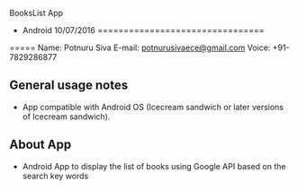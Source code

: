 BooksList App 
- Android     10/07/2016
================================

=====
Name: Potnuru Siva
E-mail: potnurusivaece@gmail.com
Voice: +91-7829286877

General usage notes
-------------------
- App compatible with Android OS  (Icecream sandwich or later versions of Icecream sandwich).


About App
---------
- Android App to display the list of books using Google API based on the search key words
